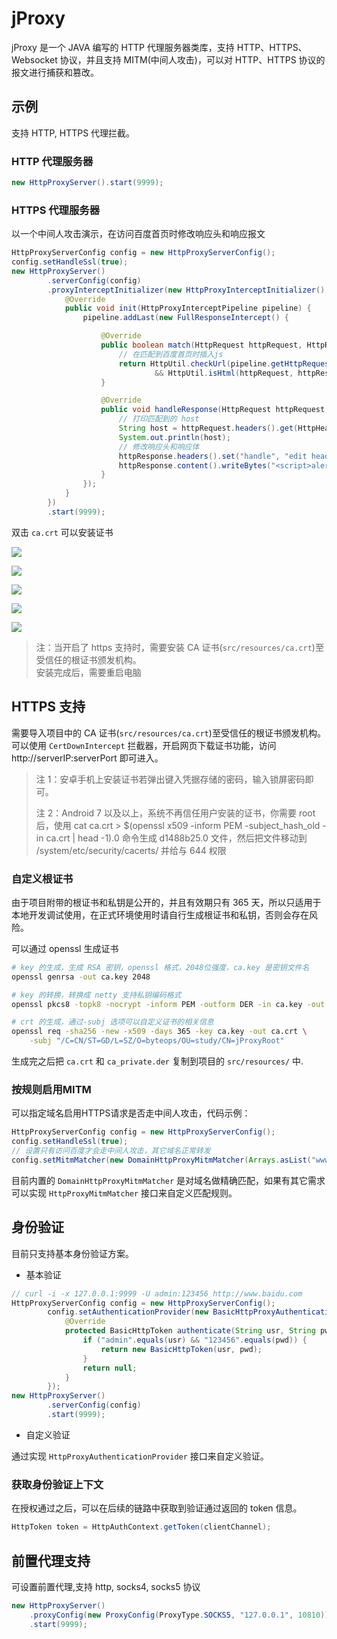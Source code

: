 # jProxy

jProxy 是一个 JAVA 编写的 HTTP 代理服务器类库，支持 HTTP、HTTPS、Websocket 协议，并且支持 MITM(中间人攻击)，可以对 HTTP、HTTPS 协议的报文进行捕获和篡改。

## 示例

支持 HTTP, HTTPS 代理拦截。

### HTTP 代理服务器

```java
new HttpProxyServer().start(9999);
```

### HTTPS 代理服务器

以一个中间人攻击演示，在访问百度首页时修改响应头和响应报文

```java
HttpProxyServerConfig config = new HttpProxyServerConfig();
config.setHandleSsl(true);
new HttpProxyServer()
        .serverConfig(config)
        .proxyInterceptInitializer(new HttpProxyInterceptInitializer() {
            @Override
            public void init(HttpProxyInterceptPipeline pipeline) {
                pipeline.addLast(new FullResponseIntercept() {

                    @Override
                    public boolean match(HttpRequest httpRequest, HttpResponse httpResponse, HttpProxyInterceptPipeline pipeline) {
                        // 在匹配到百度首页时插入js
                        return HttpUtil.checkUrl(pipeline.getHttpRequest(), "^www.baidu.com$")
                                && HttpUtil.isHtml(httpRequest, httpResponse);
                    }

                    @Override
                    public void handleResponse(HttpRequest httpRequest, FullHttpResponse httpResponse, HttpProxyInterceptPipeline pipeline) {
                        // 打印匹配到的 host
                        String host = httpRequest.headers().get(HttpHeaderNames.HOST);
                        System.out.println(host);
                        // 修改响应头和响应体
                        httpResponse.headers().set("handle", "edit head");
                        httpResponse.content().writeBytes("<script>alert('hello jproxy')</script>".getBytes());
                    }
                });
            }
        })
        .start(9999);
```

双击 `ca.crt` 可以安装证书

![](https://oosnail.oss-cn-hangzhou.aliyuncs.com/2024/08/09/14/HNs8e2.png)

![](https://oosnail.oss-cn-hangzhou.aliyuncs.com/2024/08/09/14/PzKRSS.png)

![](https://oosnail.oss-cn-hangzhou.aliyuncs.com/2024/08/09/14/teyQjf.png)

![](https://oosnail.oss-cn-hangzhou.aliyuncs.com/2024/08/09/14/GSxAG7.png)

![](https://oosnail.oss-cn-hangzhou.aliyuncs.com/2024/08/09/14/S2z7WJ.png)

> 注：当开启了 https 支持时，需要安装 CA 证书(`src/resources/ca.crt`)至受信任的根证书颁发机构。  
> 安装完成后，需要重启电脑

## HTTPS 支持

需要导入项目中的 CA 证书(`src/resources/ca.crt`)至受信任的根证书颁发机构。
可以使用 `CertDownIntercept` 拦截器，开启网页下载证书功能，访问 http://serverIP:serverPort 即可进入。

> 注 1：安卓手机上安装证书若弹出键入凭据存储的密码，输入锁屏密码即可。
>
> 注 2：Android 7 以及以上，系统不再信任用户安装的证书，你需要 root 后，使用
> cat ca.crt > $(openssl x509 -inform PEM -subject_hash_old -in ca.crt | head -1).0
> 命令生成 d1488b25.0 文件，然后把文件移动到
> /system/etc/security/cacerts/
> 并给与 644 权限

### 自定义根证书

由于项目附带的根证书和私钥是公开的，并且有效期只有 365 天，所以只适用于本地开发调试使用，在正式环境使用时请自行生成根证书和私钥，否则会存在风险。

可以通过 openssl 生成证书

```sh
# key 的生成，生成 RSA 密钥，openssl 格式，2048位强度，ca.key 是密钥文件名
openssl genrsa -out ca.key 2048

# key 的转换，转换成 netty 支持私钥编码格式
openssl pkcs8 -topk8 -nocrypt -inform PEM -outform DER -in ca.key -out ca_private.der

# crt 的生成，通过-subj 选项可以自定义证书的相关信息
openssl req -sha256 -new -x509 -days 365 -key ca.key -out ca.crt \
    -subj "/C=CN/ST=GD/L=SZ/O=byteops/OU=study/CN=jProxyRoot"
```

生成完之后把 `ca.crt` 和 `ca_private.der` 复制到项目的 `src/resources/` 中.

### 按规则启用MITM

可以指定域名启用HTTPS请求是否走中间人攻击，代码示例：

```java
HttpProxyServerConfig config = new HttpProxyServerConfig();
config.setHandleSsl(true);
// 设置只有访问百度才会走中间人攻击，其它域名正常转发
config.setMitmMatcher(new DomainHttpProxyMitmMatcher(Arrays.asList("www.baidu.com")));
```

目前内置的 `DomainHttpProxyMitmMatcher` 是对域名做精确匹配，如果有其它需求可以实现 `HttpProxyMitmMatcher` 接口来自定义匹配规则。

## 身份验证

目前只支持基本身份验证方案。

- 基本验证

```java
// curl -i -x 127.0.0.1:9999 -U admin:123456 http://www.baidu.com
HttpProxyServerConfig config = new HttpProxyServerConfig();
        config.setAuthenticationProvider(new BasicHttpProxyAuthenticationProvider() {
            @Override
            protected BasicHttpToken authenticate(String usr, String pwd) {
                if ("admin".equals(usr) && "123456".equals(pwd)) {
                    return new BasicHttpToken(usr, pwd);
                }
                return null;
            }
        });
new HttpProxyServer()
        .serverConfig(config)
        .start(9999);
```

- 自定义验证

通过实现 `HttpProxyAuthenticationProvider` 接口来自定义验证。

### 获取身份验证上下文

在授权通过之后，可以在后续的链路中获取到验证通过返回的 token 信息。

```java
HttpToken token = HttpAuthContext.getToken(clientChannel);
```

## 前置代理支持

可设置前置代理,支持 http, socks4, socks5 协议

```java
new HttpProxyServer()
    .proxyConfig(new ProxyConfig(ProxyType.SOCKS5, "127.0.0.1", 10810))  // 使用 socks5 二级代理
    .start(9999);
```

